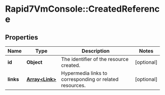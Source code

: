 # Rapid7VmConsole::CreatedReference

## Properties
Name | Type | Description | Notes
------------ | ------------- | ------------- | -------------
**id** | **Object** | The identifier of the resource created. | [optional] 
**links** | [**Array&lt;Link&gt;**](Link.md) | Hypermedia links to corresponding or related resources. | [optional] 


